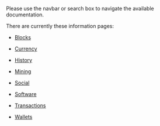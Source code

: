 Please use the navbar or search box to navigate the available documentation.

There are currently these information pages:

* [Blocks](blocks.md)

* [Currency](currency.md)

* [History](history.md)

* [Mining](mining.md)

* [Social](social.md)

* [Software](software.md)

* [Transactions](transactions.md)

* [Wallets](wallets.md)